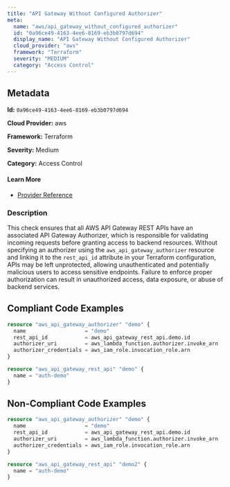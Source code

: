 ```yaml
---
title: "API Gateway Without Configured Authorizer"
meta:
  name: "aws/api_gateway_without_configured_authorizer"
  id: "0a96ce49-4163-4ee6-8169-eb3b0797d694"
  display_name: "API Gateway Without Configured Authorizer"
  cloud_provider: "aws"
  framework: "Terraform"
  severity: "MEDIUM"
  category: "Access Control"
---
```

## Metadata

**Id:** `0a96ce49-4163-4ee6-8169-eb3b0797d694`

**Cloud Provider:** aws

**Framework:** Terraform

**Severity:** Medium

**Category:** Access Control

#### Learn More

 - [Provider Reference](https://registry.terraform.io/providers/hashicorp/aws/latest/docs/resources/api_gateway_authorizer)

### Description

 This check ensures that all AWS API Gateway REST APIs have an associated API Gateway Authorizer, which is responsible for validating incoming requests before granting access to backend resources. Without specifying an authorizer using the `aws_api_gateway_authorizer` resource and linking it to the `rest_api_id` attribute in your Terraform configuration, APIs may be left unprotected, allowing unauthenticated and potentially malicious users to access sensitive endpoints. Failure to enforce proper authorization can result in unauthorized access, data exposure, or abuse of backend services.


## Compliant Code Examples
```terraform
resource "aws_api_gateway_authorizer" "demo" {
  name                   = "demo"
  rest_api_id            = aws_api_gateway_rest_api.demo.id
  authorizer_uri         = aws_lambda_function.authorizer.invoke_arn
  authorizer_credentials = aws_iam_role.invocation_role.arn
}

resource "aws_api_gateway_rest_api" "demo" {
  name = "auth-demo"
}

```
## Non-Compliant Code Examples
```terraform
resource "aws_api_gateway_authorizer" "demo" {
  name                   = "demo"
  rest_api_id            = aws_api_gateway_rest_api.demo.id
  authorizer_uri         = aws_lambda_function.authorizer.invoke_arn
  authorizer_credentials = aws_iam_role.invocation_role.arn
}

resource "aws_api_gateway_rest_api" "demo2" {
  name = "auth-demo"
}

```